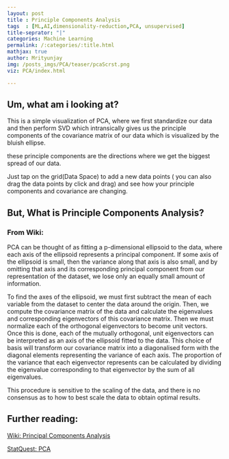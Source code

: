 ```yaml
---
layout: post 
title : Principle Components Analysis
tags  : [ML,AI,dimensionality-reduction,PCA, unsupervised]
title-seprator: "|"
categories: Machine Learning
permalink: /:categories/:title.html
mathjax: true
author: Mrityunjay
img: /posts_imgs/PCA/teaser/pcaScrst.png
viz: PCA/index.html

---
```



<!-- <script>
document.getElementById("myFrame").src = '{{"/assets/viz/" | prepend: site.baseurl | append : page.viz}}'
</script> -->

## Um, what am i looking at?

This is a simple visualization of PCA, where we first standardize our data and then perform SVD which intransically gives us the principle components of the covariance matrix of our data which is visualized by the bluish ellipse.

these principle components are the directions where we get the biggest spread of our data.

Just tap on the grid(Data Space) to add a new data points ( you can also drag the data points by click and drag) and see how your principle components and covariance are changing.

## But, What is Principle Components Analysis?

### From Wiki:
PCA can be thought of as fitting a p-dimensional ellipsoid to the data, where each axis of the ellipsoid represents a principal component. If some axis of the ellipsoid is small, then the variance along that axis is also small, and by omitting that axis and its corresponding principal component from our representation of the dataset, we lose only an equally small amount of information.

To find the axes of the ellipsoid, we must first subtract the mean of each variable from the dataset to center the data around the origin. Then, we compute the covariance matrix of the data and calculate the eigenvalues and corresponding eigenvectors of this covariance matrix. Then we must normalize each of the orthogonal eigenvectors to become unit vectors. Once this is done, each of the mutually orthogonal, unit eigenvectors can be interpreted as an axis of the ellipsoid fitted to the data. This choice of basis will transform our covariance matrix into a diagonalised form with the diagonal elements representing the variance of each axis. The proportion of the variance that each eigenvector represents can be calculated by dividing the eigenvalue corresponding to that eigenvector by the sum of all eigenvalues.

This procedure is sensitive to the scaling of the data, and there is no consensus as to how to best scale the data to obtain optimal results.


## Further reading:
[Wiki: Principal Components Analysis](https://en.wikipedia.org/wiki/Principal_component_analysis)

[StatQuest:  PCA](https://www.youtube.com/watch?v=FgakZw6K1QQ)